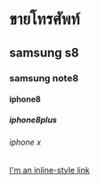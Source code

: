 # ขายโทรศัพท์
## samsung s8
### samsung note8
#### iphone8
##### iphone8plus
###### iphone x
[I'm an inline-style link](https://www.google.com)
